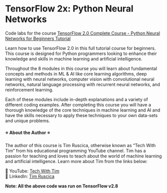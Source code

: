 # TensorFlow 2x: Python Neural Networks

Code labs for the course [TensorFlow 2.0 Complete Course - Python Neural Networks for Beginners Tutorial](https://www.youtube.com/watch?v=tPYj3fFJGjk)

Learn how to use TensorFlow 2.0 in this full tutorial course for beginners. This course is designed for Python programmers looking to enhance their knowledge and skills in machine learning and artificial intelligence. 

Throughout the 8 modules in this course you will learn about fundamental concepts and methods in ML & AI like core learning algorithms, deep learning with neural networks, computer vision with convolutional neural networks, natural language processing with recurrent neural networks, and reinforcement learning.

Each of these modules include in-depth explanations and a variety of different coding examples. After completing this course you will have a thorough knowledge of the core techniques in machine learning and AI and have the skills necessary to apply these techniques to your own data-sets and unique problems.

#### ⭐️ About the Author ⭐️
The author of this course is Tim Ruscica, otherwise known as “Tech With Tim” from his educational programming YouTube channel. Tim has a passion for teaching and loves to teach about the world of machine learning and artificial intelligence. Learn more about Tim from the links below:

🔗 YouTube: [Tech With Tim](https://www.youtube.com/channel/UC4JX40jDee_tINbkjycV4Sg)  
🔗 LinkedIn: [Tim Ruscica](https://www.linkedin.com/in/tim-ruscica/)

**Note: All the above code was run on TensorFlow v2.8**
